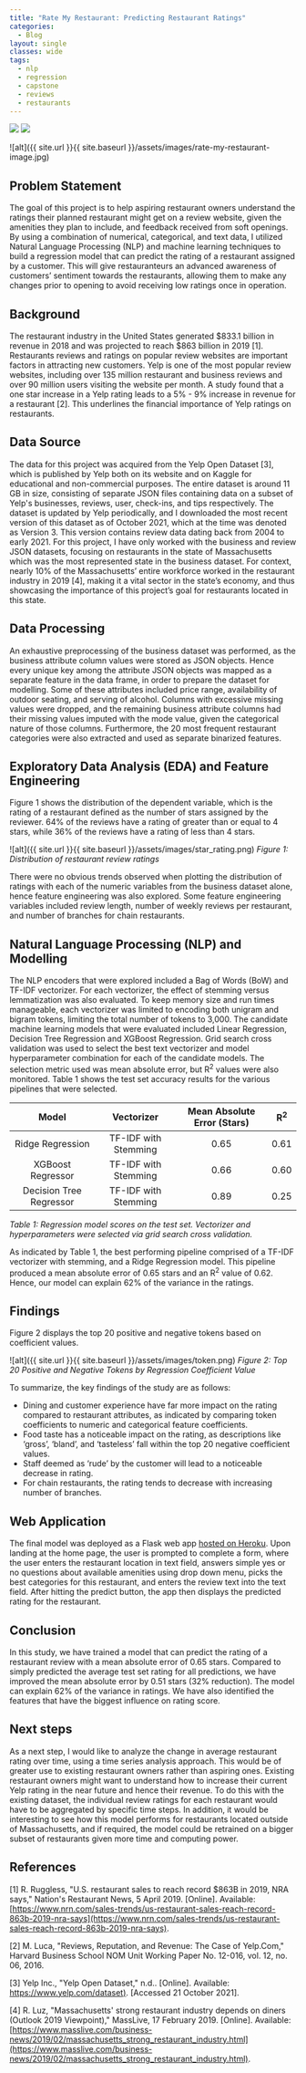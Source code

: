 ```yaml
---
title: "Rate My Restaurant: Predicting Restaurant Ratings"
categories:
  - Blog
layout: single
classes: wide
tags:
  - nlp
  - regression
  - capstone
  - reviews
  - restaurants
---
```


[![](https://img.shields.io/badge/GitHub-View%20on%20GitHub-blue?logo=github)](https://github.com/allistaircota/rate_my_restaurant) [![](https://img.shields.io/badge/Heroku-View%20on%20Heroku-blue?logo=heroku)](http://rate-my-restaurant-app.herokuapp.com/)

![alt]({{ site.url }}{{ site.baseurl }}/assets/images/rate-my-restaurant-image.jpg)

## Problem Statement
The goal of this project is to help aspiring restaurant owners understand the ratings their planned restaurant might get on a review website, given the amenities they plan to include, and feedback received from soft openings. By using a combination of numerical, categorical, and text data, I utilized Natural Language Processing (NLP) and machine learning techniques to build a regression model that can predict the rating of a restaurant assigned by a customer. This will give restauranteurs an advanced awareness of customers’ sentiment towards the restaurants, allowing them to make any changes prior to opening to avoid receiving low ratings once in operation.

## Background
The restaurant industry in the United States generated $833.1 billion in revenue in 2018 and was projected to reach $863 billion in 2019 [1]. Restaurants reviews and ratings on popular review websites are important factors in attracting new customers. Yelp is one of the most popular review websites, including over 135 million restaurant and business reviews and over 90 million users visiting the website per month. A study found that a one star increase in a Yelp rating leads to a 5% - 9% increase in revenue for a restaurant [2]. This underlines the financial importance of Yelp ratings on restaurants.

## Data Source
The data for this project was acquired from the Yelp Open Dataset [3], which is published by Yelp both on its website and on Kaggle for educational and non-commercial purposes. The entire dataset is around 11 GB in size, consisting of separate JSON files containing data on a subset of Yelp's businesses, reviews, user, check-ins, and tips respectively. The dataset is updated by Yelp periodically, and I downloaded the most recent version of this dataset as of October 2021, which at the time was denoted as Version 3. This version contains review data dating back from 2004 to early 2021. For this project, I have only worked with the business and review JSON datasets, focusing on restaurants in the state of Massachusetts which was the most represented state in the business dataset. For context, nearly 10% of the Massachusetts’ entire workforce worked in the restaurant industry in 2019 [4], making it a vital sector in the state’s economy, and thus showcasing the importance of this project’s goal for restaurants located in this state.

## Data Processing
An exhaustive preprocessing of the business dataset was performed, as the business attribute column values were stored as JSON objects. Hence every unique key among the attribute JSON objects was mapped as a separate feature in the data frame, in order to prepare the dataset for modelling. Some of these attributes included price range, availability of outdoor seating, and serving of alcohol. Columns with excessive missing values were dropped, and the remaining business attribute columns had their missing values imputed with the mode value, given the categorical nature of those columns. Furthermore, the 20 most frequent restaurant categories were also extracted and used as separate binarized features.

## Exploratory Data Analysis (EDA) and Feature Engineering
Figure 1 shows the distribution of the dependent variable, which is the rating of a restaurant
defined as the number of stars assigned by the reviewer. 64% of the reviews have a rating of
greater than or equal to 4 stars, while 36% of the reviews have a rating of less than 4 stars.

![alt]({{ site.url }}{{ site.baseurl }}/assets/images/star_rating.png)
*Figure 1: Distribution of restaurant review ratings*

There were no obvious trends observed when plotting the distribution of ratings with each of
the numeric variables from the business dataset alone, hence feature engineering was also
explored. Some feature engineering variables included review length, number of weekly
reviews per restaurant, and number of branches for chain restaurants.

## Natural Language Processing (NLP) and Modelling
The NLP encoders that were explored included a Bag of Words (BoW) and TF-IDF vectorizer.
For each vectorizer, the effect of stemming versus lemmatization was also evaluated. To keep
memory size and run times manageable, each vectorizer was limited to encoding both
unigram and bigram tokens, limiting the total number of tokens to 3,000. The candidate machine learning models that were evaluated included Linear Regression, Decision Tree Regression and XGBoost Regression. Grid search cross validation was used to select the best text vectorizer and model hyperparameter combination for each of the
candidate models. The selection metric used was mean absolute error, but R<sup>2</sup> values were
also monitored. Table 1 shows the test set accuracy results for the various pipelines that were
selected.

| Model                   | Vectorizer           | Mean Absolute Error (Stars)| R<sup>2</sup> |
| :---------------------: |:--------------------:| :-------------------------:| :-----------: |
| Ridge Regression        | TF-IDF with Stemming | 0.65                       | 0.61          |
| XGBoost Regressor       | TF-IDF with Stemming | 0.66                       | 0.60          |
| Decision Tree Regressor | TF-IDF with Stemming | 0.89                       | 0.25          |

*Table 1: Regression model scores on the test set. Vectorizer and hyperparameters were selected via grid search cross validation.*


As indicated by Table 1, the best performing pipeline comprised of a TF-IDF vectorizer with
stemming, and a Ridge Regression model. This pipeline produced a
mean absolute error of 0.65 stars and an R<sup>2</sup> value of 0.62. Hence, our model can explain 62%
of the variance in the ratings.

## Findings
Figure 2 displays the top 20 positive and negative tokens based on coefficient values.

![alt]({{ site.url }}{{ site.baseurl }}/assets/images/token.png)
*Figure 2: Top 20 Positive and Negative Tokens by Regression Coefficient Value*

To summarize, the key findings of the study are as follows:
- Dining and customer experience have far more impact on the rating compared to
restaurant attributes, as indicated by comparing token coefficients to numeric and
categorical feature coefficients.
- Food taste has a noticeable impact on the rating, as descriptions like ‘gross’, ‘bland’,
and ‘tasteless’ fall within the top 20 negative coefficient values.
- Staff deemed as ‘rude’ by the customer will lead to a noticeable decrease in rating.
- For chain restaurants, the rating tends to decrease with increasing number of
branches.

## Web Application
The final model was deployed as a Flask web app [hosted on Heroku](http://rate-my-restaurant-app.herokuapp.com). Upon landing at the home page, the user is prompted to complete a form, where the user enters the restaurant location in text field, answers simple yes or no questions about available amenities using drop down menu, picks the best categories for this restaurant, and enters the review text into the text field. After hitting the predict button, the app then displays the predicted rating for the restaurant.


## Conclusion
In this study, we have trained a model that can predict the rating of a restaurant review with a
mean absolute error of 0.65 stars. Compared to simply predicted the average test set rating
for all predictions, we have improved the mean absolute error by 0.51 stars (32% reduction).
The model can explain 62% of the variance in ratings. We have also identified the features
that have the biggest influence on rating score.

## Next steps
As a next step, I would like to analyze the change in average restaurant rating over time,
using a time series analysis approach. This would be of greater use to existing restaurant
owners rather than aspiring ones. Existing restaurant owners might want to understand how
to increase their current Yelp rating in the near future and hence their revenue. To do this
with the existing dataset, the individual review ratings for each restaurant would have to be
aggregated by specific time steps. In addition, it would be interesting to see how this model
performs for restaurants located outside of Massachusetts, and if required, the model could
be retrained on a bigger subset of restaurants given more time and computing power.

## References

[1] R. Ruggless, "U.S. restaurant sales to reach record $863B in 2019, NRA says," Nation's
Restaurant News, 5 April 2019. [Online]. Available: [https://www.nrn.com/sales-trends/us-restaurant-sales-reach-record-863b-2019-nra-says](https://www.nrn.com/sales-trends/us-restaurant-sales-reach-record-863b-2019-nra-says).

[2] M. Luca, "Reviews, Reputation, and Revenue: The Case of Yelp.Com," Harvard Business
School NOM Unit Working Paper No. 12-016, vol. 12, no. 06, 2016.

[3] Yelp Inc., "Yelp Open Dataset," n.d.. [Online]. Available: [https://www.yelp.com/dataset)](https://www.yelp.com/dataset).
[Accessed 21 October 2021].

[4] R. Luz, "Massachusetts' strong restaurant industry depends on diners (Outlook 2019
Viewpoint)," MassLive, 17 February 2019. [Online]. Available:
[https://www.masslive.com/business-news/2019/02/massachusetts_strong_restaurant_industry.html](https://www.masslive.com/business-news/2019/02/massachusetts_strong_restaurant_industry.html).
